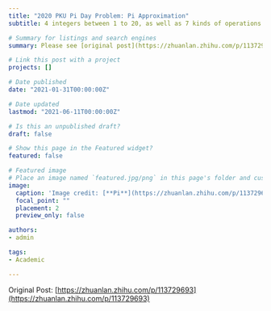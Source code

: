 ```yaml
---
title: "2020 PKU Pi Day Problem: Pi Approximation"
subtitle: 4 integers between 1 to 20, as well as 7 kinds of operations (including addition, subtraction, multiplication, division, logarithm, factorial and exponentiation), are the only things allowed in approximating the irrational number, Pi. Each integer can merely appear once in the final equation you submit eventually, but appearing times of those calculating signs is unlimited.

# Summary for listings and search engines
summary: Please see [original post](https://zhuanlan.zhihu.com/p/113729693) for full version. 4 integers between 1 to 20, as well as 7 kinds of operations (including addition, subtraction, multiplication, division, logarithm, factorial and exponentiation), are the only things allowed in approximating the irrational number, Pi. Each integer can merely appear once in the final equation you submit eventually, but appearing times of those calculating signs is unlimited.

# Link this post with a project
projects: []

# Date published
date: "2021-01-31T00:00:00Z"

# Date updated
lastmod: "2021-06-11T00:00:00Z"

# Is this an unpublished draft?
draft: false

# Show this page in the Featured widget?
featured: false

# Featured image
# Place an image named `featured.jpg/png` in this page's folder and customize its options here.
image:
  caption: 'Image credit: [**Pi**](https://zhuanlan.zhihu.com/p/113729693)'
  focal_point: ""
  placement: 2
  preview_only: false

authors:
- admin

tags:
- Academic

---
```


Original Post: [https://zhuanlan.zhihu.com/p/113729693](https://zhuanlan.zhihu.com/p/113729693)
